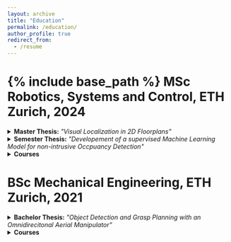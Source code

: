 ```yaml
---
layout: archive
title: "Education"
permalink: /education/
author_profile: true
redirect_from:
  - /resume
---
```


{% include base_path %}
MSc Robotics, Systems and Control, ETH Zurich, 2024
======
<details>
<summary> <strong>Master Thesis:</strong> <em>"Visual Localization in 2D Floorplans"</em> </summary>
<ul>
  <li>Collecting and constructing dataset for visual localization in 2D floorplans.</li>
  <li>Building an entire pipeline for visual localization in indoor environment from 2D floorplans using image or image stream which eliminates the need to use pre-collected data for localization</li>
  <li><em>Python, Pytorch, Point Clouds</em></li>
  <span> <a href="../files/master_thesis.pdf">Thesis</a> | <a href="../files/master_thesis_presentation.pdf">Presentation</a>  </span>
</ul>
</details>

<details>
<summary> <strong>Semester Thesis:</strong> <em>"Developement of a supervised Machine Learning Model for non-intrusive Occpuancy
Detection"</em> </summary>
<ul>
  <li>Developed and tested models to estimate room occupancy (number of people) using sensor data while addressing privacy concerns.</li>
  <li>Improved model accuracy by extracting insights from CO₂ sensor data and refining low-performance areas.</li>
  <li>Assessed model performance across different environments (domain adaptation) and explored potential improvements.</li>
  <li><em>Python, Pandas, Scikit-learn</em></li>
  <span> <a href="../files/semester_project.pdf">Thesis</a> | <a href="../files/semester_project_presentation.pdf">Presentation</a>  </span>
</ul>
</details>

<details>
<summary> <strong>Courses</strong></summary>
<ul>
  <li>Probabilistic Artificial Intelligence</li>
  <li>Planning and Decision Making for Autonomous Robots</li>
  <li>Embedded Control Systems</li>
  <li>Dynamic Programming and Optimal Control </li>
  <li>Hands-on Self-Driving Cars with Duckietown </li>
  <li>Avionics Systems</li>
  <li>Introduction to Robotics</li>
  <li>Large-Scale Deep Perception, Localization, and Planning for Autonomous Vehicles</li>
  <li>Software Engineering</li>
</ul>
</details>
<span style="display:block; margin-top: 5px;"></span>

BSc Mechanical Engineering, ETH Zurich, 2021
======
<details>
<summary> <strong>Bachelor Thesis:</strong> <em>"Object Detection and Grasp Planning with an Omnidirecitonal Aerial Manipulator"</em> </summary>
<ul>
  <li>Omnidirectional aerial manipulator with a robotic arm enabling precise grasping, transporting, and placing of objects.</li>
  <li>Autonomous object detection and grasp planning using a color camera and depth sensor for indoor environments.</li>
  <li>Validated in a simulation environment, achieving accurate and optimal grasp execution.</li>
  <li><em>ROS, Gazebo, C++, Python</em></li>
  <span> <a href="../files/bachelor_thesis.pdf">Thesis</a> | <a href="../files/bachelor_thesis_presentation.pdf">Presentation</a>  </span>
</ul>
</details>

<details>
<summary> <strong>Courses</strong></summary>
<ul>
  <li>Analysis</li>
  <li>Analysis I-III</li>
  <li>Linear Algebra I-II</li>
  <li>Mechanics 1: Kinematics and Statics</li>
  <li>Mechanics 2: Deformable Solids and Structures</li>
  <li>Engineering Materials and Production I-II</li>
  <li>Machine Elements</li>
  <li>Innovation Process</li>
  <li>Informatics</li>
  <li>Chemistry</li>
  <li>Innovation Project</li>
  <li>Technical Drawing and CAD</li>
  <li>Mechanics 3: Dynamics</li>
  <li>Dimensioning</li>
  <li>Thermodynamics I-III</li>
  <li>Control Systems I-II</li>
  <li>Physics I-II</li>
  <li>Electrical Engineering</li>
  <li>Fluid Dynamics I-II</li>
  <li>Bioengineering</li>
  <li>Introduction to Quantum Mechanics for Engineers</li>
  <li>Models, Algorithms and Data: Introduction to Computing</li>
  <li>Stochastics (Probability and Statistics)</li>
  <li>System Modeling</li>
  <li>Focus Project: Flying Manipulator</li>
  <li>Image Analysis and Computer Vision</li>
</ul>
</details>
